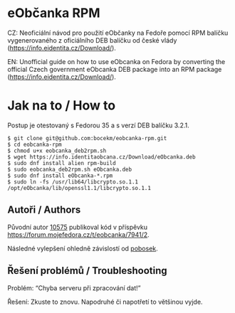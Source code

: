 # eObčanka RPM

CZ:
Neoficiální návod pro použití eObčanky na Fedoře pomocí RPM balíčku vygenerovaného z oficiálního DEB balíčku od české vlády (https://info.eidentita.cz/Download/).

EN:
Unofficial guide on how to use eObcanka on Fedora by converting the official Czech government eObcanka DEB package into an RPM package (https://info.eidentita.cz/Download/).

# Jak na to / How to

Postup je otestovaný s Fedorou 35 a s verzí DEB balíčku 3.2.1.

```commandline
$ git clone git@github.com:bocekm/eobcanka-rpm.git
$ cd eobcanka-rpm
$ chmod u+x eobcanka_deb2rpm.sh
$ wget https://info.identitaobcana.cz/Download/eObcanka.deb
$ sudo dnf install alien rpm-build
$ sudo eobcanka_deb2rpm.sh eObcanka.deb
$ sudo dnf install eObcanka-*.rpm
$ sudo ln -fs /usr/lib64/libcrypto.so.1.1 /opt/eObcanka/lib/openssl1.1/libcrypto.so.1.1
```

## Autoři / Authors

Původní autor [10575](https://forum.mojefedora.cz/u/10575) publikoval kód v příspěvku https://forum.mojefedora.cz/t/eobcanka/7941/2.

Následné vylepšení ohledně závislostí od [pobosek](https://forum.mojefedora.cz/u/pobosek).

## Řešení problémů / Troubleshooting

Problém: “Chyba serveru při zpracování dat!”

Řešení: Zkuste to znovu. Napodruhé či napotřetí to většinou vyjde.
